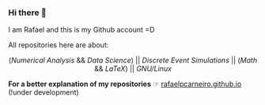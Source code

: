 ### Hi there 👋

I am Rafael and this is my Github account =D                                        
                                                                                    
All repositories here are about:
<div align=center>
 (<em>Numerical Analysis</em> && <em>Data Science</em>) ||
 <em>Discrete Event Simulations</em> ||
 (<em>Math</em> && <em>LaTeX</em>) ||
 <em>GNU/Linux</em>        
</div>


**For a better explanation of my repositories**
☞ [rafaelpcarneiro.github.io](https://rafaelpcarneiro.github.io) (!under development)
